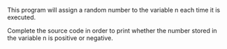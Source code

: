 This program will assign a random number to the variable n each time it is executed.

 Complete the source code in order to print whether the number stored in the variable n is positive or negative.
